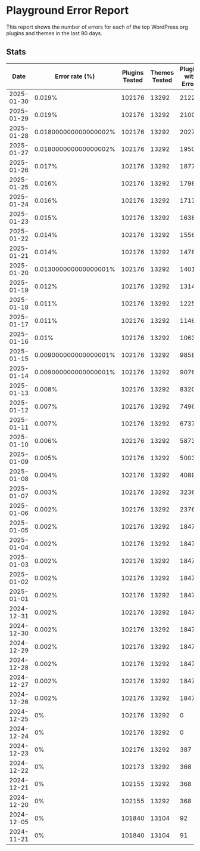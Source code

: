 # Playground Error Report
This report shows the number of errors for each of the top WordPress.org plugins and themes in the last 90 days.

## Stats
| Date | Error rate (%) | Plugins Tested | Themes Tested | Plugins with Errors | Themes with Errors |
|------|----------------|----------------|---------------|---------------------|--------------------|
| 2025-01-30 | 0.019% | 102176 | 13292 | 21225 | 1437 |
| 2025-01-29 | 0.019% | 102176 | 13292 | 21008 | 1423 |
| 2025-01-28 | 0.018000000000000002% | 102176 | 13292 | 20272 | 1423 |
| 2025-01-27 | 0.018000000000000002% | 102176 | 13292 | 19507 | 1428 |
| 2025-01-26 | 0.017% | 102176 | 13292 | 18776 | 1428 |
| 2025-01-25 | 0.016% | 102176 | 13292 | 17987 | 1428 |
| 2025-01-24 | 0.016% | 102176 | 13292 | 17134 | 1428 |
| 2025-01-23 | 0.015% | 102176 | 13292 | 16381 | 1424 |
| 2025-01-22 | 0.014% | 102176 | 13292 | 15564 | 1429 |
| 2025-01-21 | 0.014% | 102176 | 13292 | 14786 | 1429 |
| 2025-01-20 | 0.013000000000000001% | 102176 | 13292 | 14010 | 1429 |
| 2025-01-19 | 0.012% | 102176 | 13292 | 13149 | 1429 |
| 2025-01-18 | 0.011% | 102176 | 13292 | 12258 | 1424 |
| 2025-01-17 | 0.011% | 102176 | 13292 | 11461 | 1424 |
| 2025-01-16 | 0.01% | 102176 | 13292 | 10638 | 1424 |
| 2025-01-15 | 0.009000000000000001% | 102176 | 13292 | 9858 | 1424 |
| 2025-01-14 | 0.009000000000000001% | 102176 | 13292 | 9076 | 1424 |
| 2025-01-13 | 0.008% | 102176 | 13292 | 8320 | 1430 |
| 2025-01-12 | 0.007% | 102176 | 13292 | 7496 | 1430 |
| 2025-01-11 | 0.007% | 102176 | 13292 | 6737 | 1430 |
| 2025-01-10 | 0.006% | 102176 | 13292 | 5873 | 1426 |
| 2025-01-09 | 0.005% | 102176 | 13292 | 5003 | 1411 |
| 2025-01-08 | 0.004% | 102176 | 13292 | 4089 | 1406 |
| 2025-01-07 | 0.003% | 102176 | 13292 | 3236 | 1264 |
| 2025-01-06 | 0.002% | 102176 | 13292 | 2376 | 959 |
| 2025-01-05 | 0.002% | 102176 | 13292 | 1847 | 740 |
| 2025-01-04 | 0.002% | 102176 | 13292 | 1847 | 740 |
| 2025-01-03 | 0.002% | 102176 | 13292 | 1847 | 740 |
| 2025-01-02 | 0.002% | 102176 | 13292 | 1847 | 740 |
| 2025-01-01 | 0.002% | 102176 | 13292 | 1847 | 740 |
| 2024-12-31 | 0.002% | 102176 | 13292 | 1847 | 740 |
| 2024-12-30 | 0.002% | 102176 | 13292 | 1847 | 740 |
| 2024-12-29 | 0.002% | 102176 | 13292 | 1847 | 740 |
| 2024-12-28 | 0.002% | 102176 | 13292 | 1847 | 740 |
| 2024-12-27 | 0.002% | 102176 | 13292 | 1847 | 740 |
| 2024-12-26 | 0.002% | 102176 | 13292 | 1847 | 740 |
| 2024-12-25 | 0% | 102176 | 13292 | 0 | 0 |
| 2024-12-24 | 0% | 102176 | 13292 | 0 | 0 |
| 2024-12-23 | 0% | 102176 | 13292 | 387 | 7 |
| 2024-12-22 | 0% | 102173 | 13292 | 368 | 7 |
| 2024-12-21 | 0% | 102155 | 13292 | 368 | 7 |
| 2024-12-20 | 0% | 102155 | 13292 | 368 | 7 |
| 2024-12-05 | 0% | 101840 | 13104 | 92 | 0 |
| 2024-11-21 | 0% | 101840 | 13104 | 91 | 0 |
